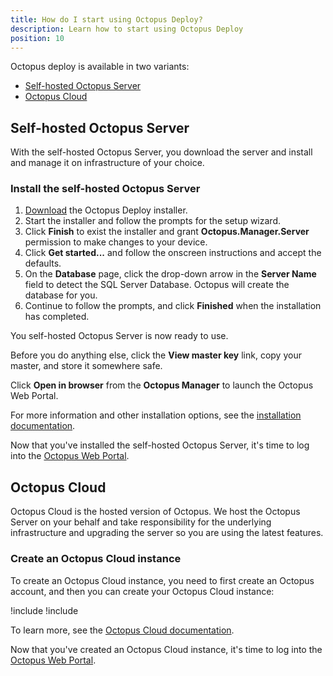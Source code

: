 ```yaml
---
title: How do I start using Octopus Deploy?
description: Learn how to start using Octopus Deploy
position: 10
---
```


Octopus deploy is available in two variants:

- [Self-hosted Octopus Server](#self-hosted-octopus-server)
- [Octopus Cloud](#octopus-cloud)

## Self-hosted Octopus Server

With the self-hosted Octopus Server, you download the server and install and manage it on infrastructure of your choice. 

### Install the self-hosted Octopus Server

1. [Download](https://octopus.com/downloads) the Octopus Deploy installer.
1. Start the installer and follow the prompts for the setup wizard.
1. Click **Finish** to exist the installer and grant **Octopus.Manager.Server** permission to make changes to your device.
1. Click **Get started...** and follow the onscreen instructions and accept the defaults.
1. On the **Database** page, click the drop-down arrow in the **Server Name** field to detect the SQL Server Database. Octopus will create the database for you.
1. Continue to follow the prompts, and click **Finished** when the installation has completed.

You self-hosted Octopus Server is now ready to use. 

Before you do anything else, click the **View master key** link, copy your master, and store it somewhere safe.

Click **Open in browser** from the **Octopus Manager** to launch the Octopus Web Portal.

For more information and other installation options, see the [installation documentation](/docs/installation/index.md).

Now that you've installed the self-hosted Octopus Server, it's time to log into the [Octopus Web Portal](/docs/quickstart/the-octopus-web-portal.md).

## Octopus Cloud

Octopus Cloud is the hosted version of Octopus. We host the Octopus Server on your behalf and take responsibility for the underlying infrastructure and upgrading the server so you are using the latest features.

### Create an Octopus Cloud instance

To create an Octopus Cloud instance, you need to first create an Octopus account, and then you can create your Octopus Cloud instance:

!include <octopus-account>
!include <octopus-cloud-instance>

To learn more, see the [Octopus Cloud documentation](/docs/octopus-cloud/index.md).


Now that you've created an Octopus Cloud instance, it's time to log into the [Octopus Web Portal](/docs/quickstart/the-octopus-web-portal.md).